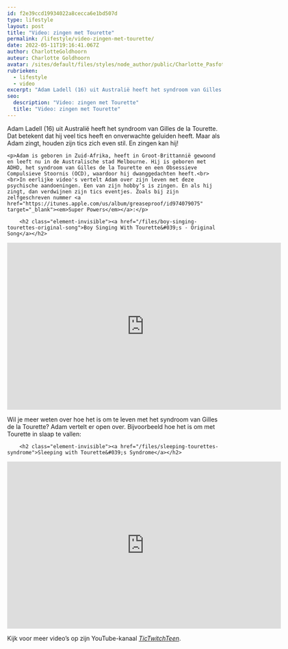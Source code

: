```yaml
---
id: f2e39ccd19934022a8cecca6e1bd507d
type: lifestyle
layout: post
title: "Video: zingen met Tourette"
permalink: /lifestyle/video-zingen-met-tourette/
date: 2022-05-11T19:16:41.067Z
author: CharlotteGoldhoorn
auteur: Charlotte Goldhoorn
avatar: /sites/default/files/styles/node_author/public/Charlotte_PasfotoDSC01555%20EXTRA.jpg?itok=Uh1_j08g
rubrieken:
  - lifestyle
  - video
excerpt: "Adam Ladell (16) uit Australië heeft het syndroom van Gilles de la Tourette. Dat betekent dat hij veel tics heeft en onverwachte geluiden heeft. Maar als Adam zingt, houden zijn tics zich even stil. En zingen kan hij!  "
seo:
  description: "Video: zingen met Tourette"
  title: "Video: zingen met Tourette"
---
```

Adam Ladell (16) uit Australië heeft het syndroom van Gilles de la Tourette. Dat betekent dat hij veel tics heeft en onverwachte geluiden heeft. Maar als Adam zingt, houden zijn tics zich even stil. En zingen kan hij!  

    <p>Adam is geboren in Zuid-Afrika, heeft in Groot-Brittannië gewoond en leeft nu in de Australische stad Melbourne. Hij is geboren met ADHD, het syndroom van Gilles de la Tourette en een Obsessieve Compulsieve Stoornis (OCD), waardoor hij dwanggedachten heeft.<br><br>In eerlijke video's vertelt Adam over zijn leven met deze psychische aandoeningen. Een van zijn hobby’s is zingen. En als hij zingt, dan verdwijnen zijn tics eventjes. Zoals bij zijn zelfgeschreven nummer <a href="https://itunes.apple.com/us/album/greaseproof/id974079075" target="_blank"><em>Super Powers</em></a>:</p>
<p><div class="media media-element-container media-default"><div id="file-15311" class="file file-video file-video-youtube">

        <h2 class="element-invisible"><a href="/files/boy-singing-tourettes-original-song">Boy Singing With Tourette&#039;s - Original Song</a></h2>
    
  
  <div class="content">
    <div class="media-youtube-video media-element file-default media-youtube-1">
  <iframe class="media-youtube-player" width="640" height="390" title="Boy Singing With Tourette&#039;s - Original Song" src="https://www.youtube.com/embed/uYNVcx2TRBA?wmode=opaque&controls=" name="Boy Singing With Tourette&#039;s - Original Song" frameborder="0" allowfullscreen="">Video van Boy Singing With Tourette&amp;#039;s - Original Song</iframe>
</div>
  </div>

  
</div>
</div>
<p>Wil je meer weten over hoe het is om te leven met het syndroom van Gilles de la Tourette? Adam vertelt er open over. Bijvoorbeeld hoe het is om met Tourette in slaap te vallen:</p>
<p><div class="media media-element-container media-default"><div id="file-15312" class="file file-video file-video-youtube">

        <h2 class="element-invisible"><a href="/files/sleeping-tourettes-syndrome">Sleeping with Tourette&#039;s Syndrome</a></h2>
    
  
  <div class="content">
    <div class="media-youtube-video media-element file-default media-youtube-2">
  <iframe class="media-youtube-player" width="640" height="390" title="Sleeping with Tourette&#039;s Syndrome" src="https://www.youtube.com/embed/9qzeEgmSbDc?wmode=opaque&controls=" name="Sleeping with Tourette&#039;s Syndrome" frameborder="0" allowfullscreen="">Video van Sleeping with Tourette&amp;#039;s Syndrome</iframe>
</div>
  </div>

  
</div>
</div>
<p>Kijk voor meer video’s op zijn YouTube-kanaal <a href="https://www.youtube.com/channel/UClWdOeREW08gv4hd_jxBzfw" target="_blank"><em>TicTwitchTeen</em></a>.</p>  
